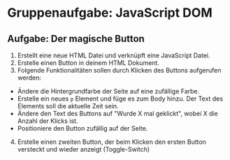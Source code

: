 # Gruppenaufgabe: JavaScript DOM

## Aufgabe: Der magische Button

1. Erstellt eine neue HTML Datei und verknüpft eine JavaScript Datei.
2. Erstelle einen Button in deinem HTML Dokument.
3. Folgende Funktionalitäten sollen durch Klicken des Buttons aufgerufen werden:
  - Ändere die Hintergrundfarbe der Seite auf eine zufällige Farbe.
  - Erstelle ein neues `p` Element und füge es zum Body hinzu. Der Text des Elements soll die aktuelle Zeit sein.
  - Ändere den Text des Buttons auf "Wurde X mal geklickt", wobei X die Anzahl der Klicks ist.
  - Positioniere den Button zufällig auf der Seite.
4. Erstelle einen zweiten Button, der beim Klicken den ersten Button versteckt und wieder anzeigt (Toggle-Switch)
